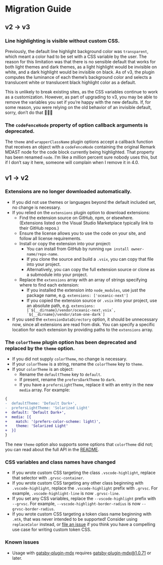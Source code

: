 # Migration Guide

## v2 → v3

### Line highlighting is visible without custom CSS.

Previously, the default line highlight background color was `transparent`, which meant a color had to be set with a CSS variable by the user. The reason for this limitation was that there is no sensible default that works for both light themes and dark themes, as a light highlight would be invisible on white, and a dark highlight would be invisible on black. As of v3, the plugin computes the luminance of each theme’s background color and selects a translucent white or translucent black highlight color as a default.

This is unlikely to break existing sites, as the CSS variables continue to work as a customization. However, as part of upgrading to v3, you may be able to remove the variables you set if you’re happy with the new defaults. If, for some reason, you were relying on the old behavior of an invisible default, sorry, don’t do that 🤷🏻‍♂️

### The `codeFenceNode` property of option callback arguments is deprecated.

The `theme` and `wrapperClassName` plugin options accept a callback function that receives an object with a `codeFenceNode` containing the original Remark MDAST node for the code block currently being highlighted. That property has been renamed `node`. I’m like a million percent sure nobody uses this, but if I don’t say it here, someone will complain when I remove it in 4.0.

## v1 → v2

### Extensions are no longer downloaded automatically.

- If you did not use themes or languages beyond the default included set, no change is necessary.
- If you relied on the `extensions` plugin option to download extensions:
  - Find the extension source on GitHub, npm, or elsewhere. (Extensions listed on the Visual Studio Marketplace typically link to their GitHub repos.)
  - Ensure the license allows you to use the code on your site, and follow all license requirements.
  - Install or copy the extension into your project:
    - You can install from GitHub by running `npm install owner-name/repo-name`.
    - If you clone the source and build a `.vsix`, you can copy that file into your project.
    - Alternatively, you can copy the full extension source or clone as a submodule into your project.
  - Replace the `extensions` array with an array of strings specifying where to find each extension:
    - If you installed the extension into `node_modules`, use just the package name, e.g. `extensions: ['oceanic-next']`
    - If you copied the extension source or `.vsix` into your project, use an absolute path, e.g. ``extensions: [`${__dirname}/vendor/oceanic-next.vsix`, `${__dirname}/vendor/atom-one-dark`]``
- If you used the `extensionDataDirectory` option, it should be unnecessary now, since all extensions are read from disk. You can specify a specific location for each extension by providing paths to the `extensions` array.

### The `colorTheme` plugin option has been deprecated and replaced by the `theme` option.

- If you did not supply `colorTheme`, no change is necessary.
- If your `colorTheme` is a string, rename the `colorTheme` key to `theme`.
- If your `colorTheme` is an object:
  - Rename the `defaultTheme` key to `default`.
  - If present, rename the `prefersDarkTheme` to `dark`.
  - If you have a `prefersLightTheme`, replace it with an entry in the new `media` array. For example:

```diff
{
-  defaultTheme: 'Default Dark+',
-  prefersLightTheme: 'Solarized Light'
+  default: 'Default Dark+',
+  media: [{
+    match: '(prefers-color-scheme: light)',
+    theme: 'Solarized Light'
+  }]
}
```

The new `theme` option also supports some options that `colorTheme` did not; you can read about the full API in the [README](README.md#multi-theme-support).

### CSS variables and class names have changed

- If you wrote custom CSS targeting the class `.vscode-highlight`, replace that selector with `.grvsc-container`.
- If you wrote custom CSS targeting any other class beginning with `.vscode-highlight`, replace the `.vscode-highlight` prefix with `.grvsc`. For example, `.vscode-highlight-line` is now `.grvsc-line`.
- If you set any CSS variables, replace the `--vscode-highlight` prefix with `--grvsc`. For example, `--vscode-highlight-border-radius` is now `--grvsc-border-radius`.
- If you wrote custom CSS targeting a token class name beginning with `.mtk`, that was never intended to be supported! Consider using `replaceColor` instead, or [file an issue](https://github.com/andrewbranch/gatsby-remark-vscode/issues/new) if you think you have a compelling use case for writing custom token CSS.

### Known issues

- Usage with [gatsby-plugin-mdx](https://github.com/gatsbyjs/gatsby/tree/master/packages/gatsby-plugin-mdx) requires gatsby-plugin-mdx@1.0.71 or later.
